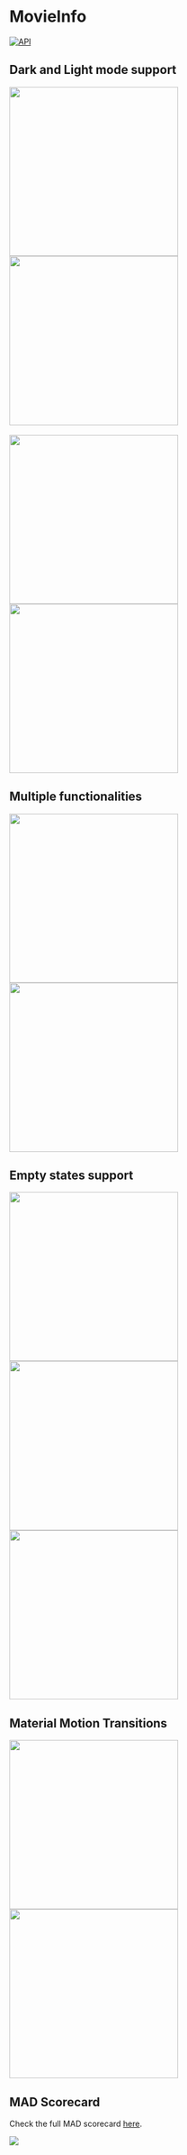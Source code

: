 # MovieInfo

[![API](https://img.shields.io/badge/API-23%2B-brightgreen.svg?style=flat)](https://android-arsenal.com/api?level=16)

## Dark and Light mode support

<img src="screenshots/moviesDark.jpg" width="300" />
<img src="screenshots/moviesLight.jpg" width="300" />
</br></br>
<img src="screenshots/detailsDark.jpg" width="300" />
<img src="screenshots/detailsLight.jpg" width="300" />

## Multiple functionalities

<img src="screenshots/functionalities.jpg" width="300" />
<img src="screenshots/search.jpg" width="300" />

## Empty states support

<img src="screenshots/emptyState.jpg" width="300" />
<img src="screenshots/noResults.jpg" width="300" />
<img src="screenshots/errorState.jpg" width="300" />

## Material Motion Transitions

<img src="screenshots/transitionDetails.gif" width="300" />
<img src="screenshots/transitionSearch.gif" width="300" />

## MAD Scorecard

Check the full MAD scorecard [here](https://madscorecard.withgoogle.com/scorecard/share/732461980/).

<img src="screenshots/summary.png" />